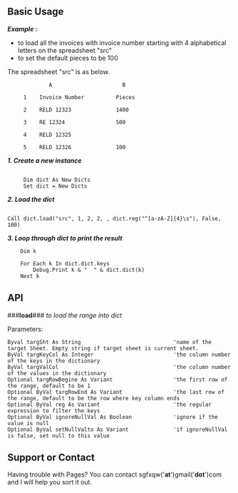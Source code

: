## Basic Usage
_**Example :**_ 
* to load all the invoices with invoice number starting with 4 alphabetical letters on the spreadsheet "src"
* to set the default pieces to be 100

The spreadsheet "src" is as below.

```
             A                      B

     1    Invoice Number          Pieces

     2    RELD 12323              1400

     3    RE 12324                500

     4    RELD 12325          

     5    RELD 12326              100
```

**_1. Create a new instance_**
```

     Dim dict As New Dicts
     Set dict = New Dicts

```
**_2. Load the dict_**
```

Call dict.load("src", 1, 2, 2, , dict.reg("^[a-zA-Z]{4}\s"), False, 100)

```
**_3. Loop through dict to print the result_**
```
    Dim k
    
    For Each k In dict.dict.keys
        Debug.Print k & "  " & dict.dict(k)
    Next k
```

## API


###**load**###
_to load the range into dict_

Parameters:
```
Byval targSht As String                             'name of the target Sheet. Empty string if target sheet is current sheet.
ByVal targKeyCol As Integer                         'the column number of the keys in the dictionary
ByVal targValCol                                    'the column number of the values in the dictionary
Optional targRowBegine As Variant                   'the first row of the range, default to be 1
Optional ByVal targRowEnd As Variant                'the last row of the range, default to be the row where key column ends
Optional ByVal reg As Variant                       'the regular expression to filter the keys
Optional ByVal ignoreNullVal As Boolean             'ignore if the value is null
Optional ByVal setNullValto As Variant              'if ignoreNullVal is false, set null to this value
```

## Support or Contact
Having trouble with Pages? You can contact sgfxqw('__at__')gmail('__dot__')com and I will help you sort it out.
